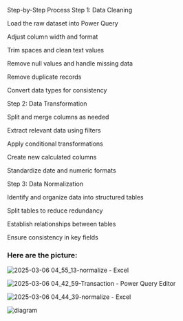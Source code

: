 Step-by-Step Process
Step 1: Data Cleaning

Load the raw dataset into Power Query

Adjust column width and format

Trim spaces and clean text values

Remove null values and handle missing data

Remove duplicate records

Convert data types for consistency


Step 2: Data Transformation

Split and merge columns as needed

Extract relevant data using filters

Apply conditional transformations

Create new calculated columns

Standardize date and numeric formats

Step 3: Data Normalization

Identify and organize data into structured tables

Split tables to reduce redundancy

Establish relationships between tables

Ensure consistency in key fields



### Here are the picture:
![2025-03-06 04_55_13-normalize - Excel](https://github.com/user-attachments/assets/0559618e-c510-4ffc-8d13-ad290ffc89a5)

![2025-03-06 04_42_59-Transaction - Power Query Editor](https://github.com/user-attachments/assets/b1ebe359-3702-458b-bc69-be5efc3b9cef)

![2025-03-06 04_44_39-normalize - Excel](https://github.com/user-attachments/assets/98a68a9a-23e0-44e9-aea1-6e3f6b6551e2)

![diagram](https://github.com/user-attachments/assets/b3ea5e00-be6a-4ac2-9377-f1e5797416fc)




